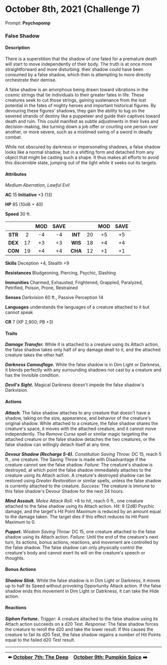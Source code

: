 # October 8th, 2021 (Challenge 7)

Prompt: **Psychopomp**

### False Shadow

#### Description

There is a superstition that the shadow of one fated for a premature death will start to move independently of their body. The truth is at once more straightforward and more disturbing: their shadow could have been consumed by a false shadow, which then is attempting to more directly orchestrate their demise.

A false shadow is an amorphous being drawn toward vibrations in the cosmic strings that tie individuals to their greater fates in life. These creatures seek to cut those strings, gaining sustenance from the lost potential in the fates of mighty heroes and important historical figures. By devouring these figures' shadows, they gain the ability to tug on the severed strands of destiny like a puppeteer and guide their captives toward death and ruin. This could manifest as subtle adjustments in their lives and decision-making, like turning down a job offer or courting one person over another, or more severe, such as a mistimed swing of a sword in deadly combat.

While not obscured by darkness or impersonating shadows, a false shadow looks like a normal shadow, but in a shifting form and detached from any object that might be casting such a shape. It thus makes all efforts to avoid this discernible state, jumping out of the light while it seeks out its targets.

#### Attributes

_Medium Aberration, Lawful Evil_

**AC** 15 **Initiative** +3 (13)

**HP** 85 (10d8 + 40)

**Speed** 30 ft.

|       |   | MOD | SAVE |   |       | MOD | SAVE |
|:-----:|:-:|:---:|:----:|:-----:|:-:|:---:|:----:|
|**STR**| 2 | -4  |  -4  |**INT**|20 | +5  |  +5  |
|**DEX**|17 | +3  |  +3  |**WIS**|18 | +4  |  +4  |
|**CON**|19 | +4  |  +4  |**CHA**|12 | +1  |  +1  |

**Skills** Deception +4, Stealth +9

**Resistances** Bludgeoning, Piercing, Psychic, Slashing

**Immunities** Charmed, Exhausted, Frightened, Grappled, Paralyzed, Petrified, Poison, Prone, Restrained

**Senses** Darkvision 60 ft., Passive Perception 14

**Languages** understands the languages of a creature attached to it but cannot speak

**CR** 7 (XP 2,900; PB +3)

#### Traits

_**Damage Transfer.**_ While it is attached to a creature using its Attach action, the false shadow takes only half of any damage dealt to it, and the attached creature takes the other half.

_**Darkness Camouflage.**_ While the false shadow is in Dim Light or Darkness, it blends perfectly with any surrounding shadows not cast by a creature and has the Invisible condition.

_**Devil's Sight.**_ Magical Darkness doesn't impede the false shadow's Darkvision.

#### Actions

_**Attach.**_ The false shadow attaches to any creature that doesn't have a shadow, taking on the size, appearance, and behavior of the creature's original shadow. While attached to a creature, the false shadow shares the creature's space, it moves with the attached creature, and it cannot move independently. The _Remove Curse_ spell or similar magic targeting the attached creature or the false shadow detaches the two creatures, or the false shadow can willingly detach itself at any time.

_**Devour Shadow (Recharge 5-6).** Constitution Saving Throw:_ DC 15, reach 5 ft., one creature. The Saving Throw is made with Disadvantage if the creature cannot see the false shadow. _Failure:_ The creature's shadow is destroyed, at which point the false shadow immediately attaches to the creature using its Attach action. A creature's destroyed shadow can be restored using _Greater Restoration_ or similar spells, unless the false shadow is currently attached to the creature. _Success:_ The creature is immune to this false shadow's Devour Shadow for the next 24 hours.

_**Mind Assault.** Melee Attack Roll:_ +8 to hit, reach 0 ft., one creature attached to the false shadow using its Attach action. _Hit:_ 9 (2d8) Psychic damage, and the target's Hit Point Maximum is reduced by an amount equal to the damage taken. The target dies if this effect reduces its Hit Point Maximum to 0.

_**Puppet.** Wisdom Saving Throw:_ DC 15, one creature attached to the false shadow using its Attach action. _Failure:_ Until the end of the creature's next turn, its actions, bonus actions, reactions, and movement are controlled by the false shadow. The false shadow can only physically control the creature's body and cannot exert its will on the creature's speech or thoughts.

#### Bonus Actions

_**Shadow Slink.**_ While the false shadow is in Dim Light or Darkness, it moves up to half its Speed without provoking Opportunity Attack action. If the false shadow ends this movement in Dim Light or Datrkness, it can take the Hide action.

#### Reactions

_**Siphon Fortune.** Trigger:_ A creature attached to the false shadow using its Attach action succeeds on a d20 Test. _Response:_ The false shadow forces the creature to reroll the d20 and take the lower result. If this causes the creature to fail its d20 Test, the false shadow regains a number of Hit Points equal to the failed d20 Test result.

---

| ⬅️ [October 7th: The Deep](2021-10-07-the-deep.md) | [October 9th: Pumpkin Spice](2021-10-09-pumpkin-spice.md) ➡️ |
|:-|-:|
